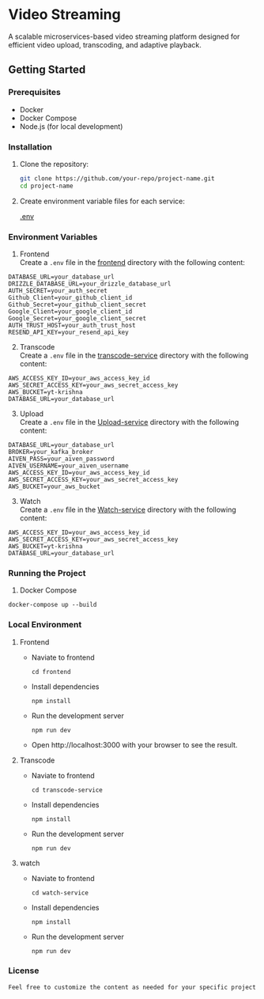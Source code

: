 # Video Streaming

A scalable microservices-based video streaming platform designed for efficient video upload, transcoding, and adaptive playback.

## Getting Started

### Prerequisites

- Docker
- Docker Compose
- Node.js (for local development)

### Installation

1. Clone the repository:

    ```sh
    git clone https://github.com/your-repo/project-name.git
    cd project-name
    ```

2. Create environment variable files for each service:

    [.env](http://_vscodecontentref_/1)

### Environment Variables

1. Frontend
\
Create a `.env` file in the [frontend](http://_vscodecontentref_/5) directory with the following content:

```env
DATABASE_URL=your_database_url
DRIZZLE_DATABASE_URL=your_drizzle_database_url
AUTH_SECRET=your_auth_secret
Github_Client=your_github_client_id
Github_Secret=your_github_client_secret
Google_Client=your_google_client_id
Google_Secret=your_google_client_secret
AUTH_TRUST_HOST=your_auth_trust_host
RESEND_API_KEY=your_resend_api_key
```
2. Transcode
\
Create a `.env` file in the [transcode-service](http://_vscodecontentref_/5) directory with the following content:

```env
AWS_ACCESS_KEY_ID=your_aws_access_key_id
AWS_SECRET_ACCESS_KEY=your_aws_secret_access_key
AWS_BUCKET=yt-krishna
DATABASE_URL=your_database_url
```
3. Upload 
\
Create a `.env` file in the [Upload-service](http://_vscodecontentref_/5) directory with the following content:

```env
DATABASE_URL=your_database_url
BROKER=your_kafka_broker
AIVEN_PASS=your_aiven_password
AIVEN_USERNAME=your_aiven_username
AWS_ACCESS_KEY_ID=your_aws_access_key_id
AWS_SECRET_ACCESS_KEY=your_aws_secret_access_key
AWS_BUCKET=your_aws_bucket
```
3. Watch
\
Create a `.env` file in the [Watch-service](http://_vscodecontentref_/5) directory with the following content:

```env
AWS_ACCESS_KEY_ID=your_aws_access_key_id
AWS_SECRET_ACCESS_KEY=your_aws_secret_access_key
AWS_BUCKET=yt-krishna
DATABASE_URL=your_database_url
```


### Running the Project

1. Docker Compose

```docker-compose up --build```


### Local Environment

1. Frontend
    - Naviate to frontend
        
        ```cd frontend```

    - Install dependencies

        ```npm install```

    - Run the development server    

        ```npm run dev```

    - Open http://localhost:3000 with your browser to see the result.


2. Transcode
    - Naviate to frontend
        
        ```cd transcode-service```

    - Install dependencies

        ```npm install```

    - Run the development server    

        ```npm run dev```


4. watch
    - Naviate to frontend
        
        ```cd watch-service```

    - Install dependencies

        ```npm install```

    - Run the development server    

        ```npm run dev```

### License


```
Feel free to customize the content as needed for your specific project


